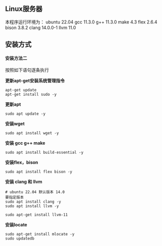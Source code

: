 ##  Linux服务器

本程序运行环境为：
ubuntu 22.04
gcc 11.3.0
g++ 11.3.0 
make 4.3
flex 2.6.4 bison 3.8.2 
clang 14.0.0-1 llvm 11.0 

##  安装方式
#### 安装方法二

按照如下语句逐条执行

**更新apt-get安装系统管理指令**

```
apt-get update 
apt-get install sudo -y
```

**更新apt**

```
sudo apt update -y
```

**安装wget**

```
sudo apt install wget -y
```

**安装 gcc g++ make**

```
sudo apt install build-essential -y
```

**安装flex，bison**

```
sudo apt install flex bison -y
```

**安装 clang 和 llvm**

```
# ubuntu 22.04 默认版本 14.0
要指定版本
sudo apt install clang -y
sudo apt install llvm -y

sudo apt-get install llvm-11
```

**安装locate**

```
sudo apt-get install mlocate -y
sudo updatedb
```
